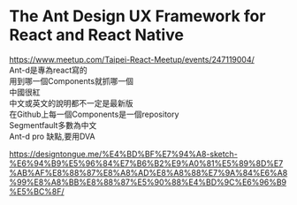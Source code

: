 # The Ant Design UX Framework for React and React Native
https://www.meetup.com/Taipei-React-Meetup/events/247119004/  
Ant-d是專為react寫的  
用到哪一個Components就抓哪一個  
中國很紅  
中文或英文的說明都不一定是最新版  
在Github上每一個Components是一個repository  
Segmentfault多數為中文  
Ant-d pro 缺點,要用DVA  
  
https://designtongue.me/%E4%BD%BF%E7%94%A8-sketch-%E6%94%B9%E5%96%84%E7%B6%B2%E9%A0%81%E5%89%8D%E7%AB%AF%E8%88%87%E8%A8%AD%E8%A8%88%E7%9A%84%E6%A8%99%E8%A8%BB%E8%88%87%E5%90%88%E4%BD%9C%E6%96%B9%E5%BC%8F/